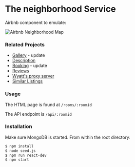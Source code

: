 # The neighborhood Service

Airbnb component to emulate:

![Airbnb Neighborhood Map](https://github.com/The-Untouchables/neighborhood-map-service/raw/master/neighborhood-airbnb-screenshot.png)

### Related Projects

- [Gallery](https://github.com/The-Untouchables/) - update
- [Description](https://github.com/The-Untouchables/)
- [Booking](#) - update
- [Reviews](https://github.com/The-Untouchables/reviews-service)
- [Wyatt's proxy server](https://github.com/The-Untouchables/proxy-server-wyatt)
- [Similar Listings](https://github.com/The-Untouchables/similar-listings-service)

### Usage

The HTML page is found at `/rooms/:roomid`

The API endpoint is `/api/:roomid`

### Installation

Make sure MongoDB is started. From within the root directory:

```sh
$ npm install
$ node seed.js
$ npm run react-dev
$ npm start
```

